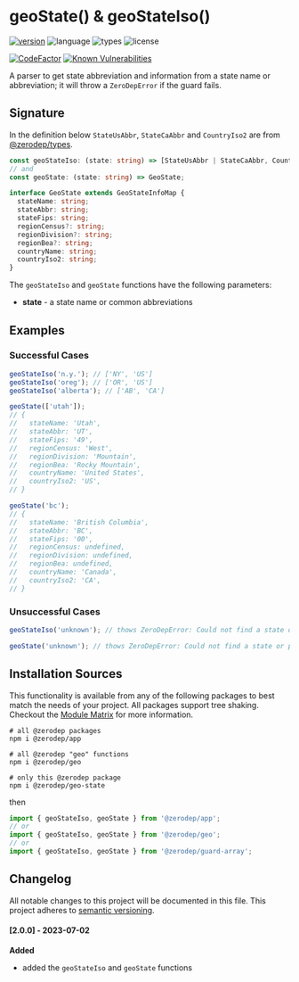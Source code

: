 # geoState() & geoStateIso()

[![version](https://img.shields.io/npm/v/@zerodep/geo-state?style=flat-square&color=blue)](https://www.npmjs.com/package/@zerodep/geo-state)
![language](https://img.shields.io/badge/typescript-100%25-blue?style=flat-square)
![types](https://img.shields.io/badge/types-included-blue?style=flat-square)
![license](https://img.shields.io/github/license/cdepage/zerodep?color=blue&style=flat-square)

[![CodeFactor](https://www.codefactor.io/repository/github/cdepage/zerodep/badge)](https://www.codefactor.io/repository/github/cdepage/zerodep)
[![Known Vulnerabilities](https://snyk.io/test/github/cdepage/zerodep/badge.svg)](https://snyk.io/test/github/cdepage/zerodep)

A parser to get state abbreviation and information from a state name or abbreviation; it will throw a `ZeroDepError` if the guard fails.

## Signature

In the definition below `StateUsAbbr`, `StateCaAbbr` and `CountryIso2` are from [@zerodep/types](/types.md).

```typescript
const geoStateIso: (state: string) => [StateUsAbbr | StateCaAbbr, CountryIso2];
// and
const geoState: (state: string) => GeoState;

interface GeoState extends GeoStateInfoMap {
  stateName: string;
  stateAbbr: string;
  stateFips: string;
  regionCensus?: string;
  regionDivision?: string;
  regionBea?: string;
  countryName: string;
  countryIso2: string;
}
```

The `geoStateIso` and `geoState` functions have the following parameters:

- **state** - a state name or common abbreviations

## Examples

### Successful Cases

```javascript
geoStateIso('n.y.'); // ['NY', 'US']
geoStateIso('oreg'); // ['OR', 'US']
geoStateIso('alberta'); // ['AB', 'CA']

geoState(['utah']);
// {
//   stateName: 'Utah',
//   stateAbbr: 'UT',
//   stateFips: '49',
//   regionCensus: 'West',
//   regionDivision: 'Mountain',
//   regionBea: 'Rocky Mountain',
//   countryName: 'United States',
//   countryIso2: 'US',
// }

geoState('bc');
// {
//   stateName: 'British Columbia',
//   stateAbbr: 'BC',
//   stateFips: '00',
//   regionCensus: undefined,
//   regionDivision: undefined,
//   regionBea: undefined,
//   countryName: 'Canada',
//   countryIso2: 'CA',
// }
```

### Unsuccessful Cases

```javascript
geoStateIso('unknown'); // thows ZeroDepError: Could not find a state or province for "UNKNOWN"

geoState('unknown'); // thows ZeroDepError: Could not find a state or province for "UNKNOWN"
```

## Installation Sources

This functionality is available from any of the following packages to best match the needs of your project. All packages support tree shaking. Checkout the [Module Matrix](/) for more information.

```shell
# all @zerodep packages
npm i @zerodep/app

# all @zerodep "geo" functions
npm i @zerodep/geo

# only this @zerodep package
npm i @zerodep/geo-state
```

then

```javascript
import { geoStateIso, geoState } from '@zerodep/app';
// or
import { geoStateIso, geoState } from '@zerodep/geo';
// or
import { geoStateIso, geoState } from '@zerodep/guard-array';
```

## Changelog

All notable changes to this project will be documented in this file. This project adheres to [semantic versioning](https://semver.org/spec/v2.0.0.html).

#### [2.0.0] - 2023-07-02

**Added**

- added the `geoStateIso` and `geoState` functions
